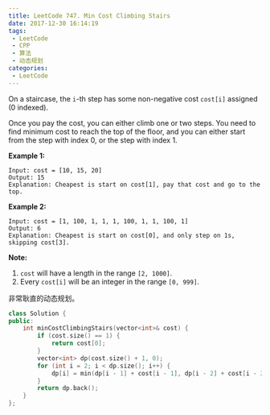 ```yaml
---
title: LeetCode 747. Min Cost Climbing Stairs
date: 2017-12-30 16:14:19
tags:
 - LeetCode
 - CPP
 - 算法
 - 动态规划
categories:
 - LeetCode
---
```


On a staircase, the `i`-th step has some non-negative cost `cost[i]` assigned (0 indexed).

Once you pay the cost, you can either climb one or two steps. You need to find minimum cost to reach the top of the floor, and you can either start from the step with index 0, or the step with index 1.

**Example 1:**

```
Input: cost = [10, 15, 20]
Output: 15
Explanation: Cheapest is start on cost[1], pay that cost and go to the top.

```

**Example 2:**

```
Input: cost = [1, 100, 1, 1, 1, 100, 1, 1, 100, 1]
Output: 6
Explanation: Cheapest is start on cost[0], and only step on 1s, skipping cost[3].

```

**Note:**

1. `cost` will have a length in the range `[2, 1000]`.
2. Every `cost[i]` will be an integer in the range `[0, 999]`.

<!-- more -->

非常耿直的动态规划。

```cpp
class Solution {
public:
    int minCostClimbingStairs(vector<int>& cost) {
        if (cost.size() == 1) {
            return cost[0];
        }
        vector<int> dp(cost.size() + 1, 0);
        for (int i = 2; i < dp.size(); i++) {
            dp[i] = min(dp[i - 1] + cost[i - 1], dp[i - 2] + cost[i - 2]);
        }
        return dp.back();
    }
};
```

